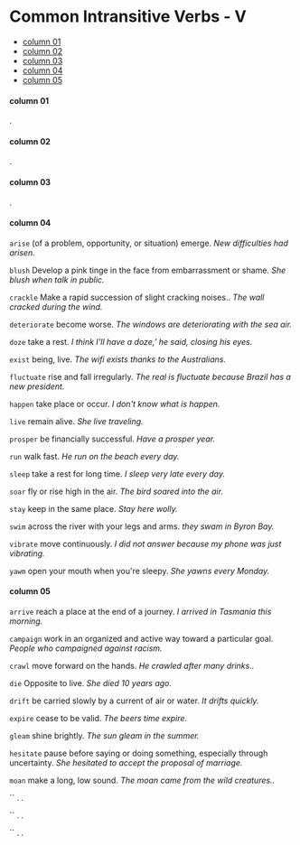 # Common Intransitive Verbs - V #


* [column 01](#column-01)
* [column 02](#column-02)
* [column 03](#column-03)
* [column 04](#column-04)
* [column 05](#column-05)

#### column 01 ####
.

#### column 02 ####
.

#### column 03 ####
.

#### column 04 ####
`arise`
(of a problem, opportunity, or situation) emerge.
_New difficulties had arisen._

`blush`
Develop a pink tinge in the face from embarrassment or shame.
_She blush when talk in public._

`crackle`
Make a rapid succession of slight cracking noises..
_The wall cracked during the wind._

`deteriorate`
become worse.
_The windows are deteriorating with the sea air._

`doze`
take a rest.
_I think I'll have a doze,’ he said, closing his eyes._

`exist`
being, live.
_The wifi exists thanks to the Australians._

`fluctuate`
rise and fall irregularly.
_The real is fluctuate because Brazil has a new president._

`happen`
take place or occur.
_I don't know what is happen._

`live`
remain alive.
_She live traveling._


`prosper`
be financially successful.
_Have a prosper year._

`run`
walk fast.
_He run on the beach every day._

`sleep`
take a rest for long time.
_I sleep very late every day._

`soar`
fly or rise high in the air.
_The bird soared into the air._

`stay`
keep in the same place.
_Stay here wolly._

`swim`
across the river with your legs and arms.
_they swam in Byron Bay._

`vibrate`
move continuously.
_I did not answer because my phone was just vibrating._

`yawm`
open your mouth when you're sleepy.
_She yawns every Monday._


#### column 05 ####

`arrive`
reach a place at the end of a journey.
_I arrived in Tasmania this morning._

`campaign`
work in an organized and active way toward a particular goal.
_People who campaigned against racism._

`crawl`
move forward on the hands.
_He crawled after many drinks.._

`die`
Opposite to live.
_She died 10 years ago._

`drift`
be carried slowly by a current of air or water.
_It drifts quickly._

`expire`
cease to be valid.
_The beers time expire._

`gleam`
shine brightly.
_The sun gleam in the summer._

`hesitate`
pause before saying or doing something, especially through uncertainty.
_She hesitated to accept the proposal of marriage._

`moan`
make a long, low sound.
_The moan came from the wild creatures.._

``
.
_._

``
.
_._

``
.
_._

